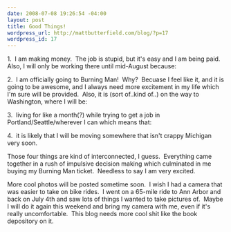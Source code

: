 ```yaml
--- 
date: 2008-07-08 19:26:54 -04:00
layout: post
title: Good Things!
wordpress_url: http://mattbutterfield.com/blog/?p=17
wordpress_id: 17
---
```

1.  I am making money.  The job is stupid, but it's easy and I am being paid.  Also, I will only be working there until mid-August because:

2.  I am officially going to Burning Man!  Why?  Becuase I feel like it, and it is going to be awesome, and I always need more excitement in my life which I'm sure will be provided.  Also, it is (sort of..kind of..) on the way to Washington, where I will be:

3.  living for like a month(?) while trying to get a job in Portland/Seattle/wherever I can which means that:

4.  it is likely that I will be moving somewhere that isn't crappy Michigan very soon.

Those four things are kind of interconnected, I guess.  Everything came together in a rush of impulsive decision making which culminated in me buying my Burning Man ticket.  Needless to say I am very excited.

More cool photos will be posted sometime soon.  I wish I had a camera that was easier to take on bike rides.  I went on a 65-mile ride to Ann Arbor and back on July 4th and saw lots of things I wanted to take pictures of.  Maybe I will do it again this weekend and bring my camera with me, even if it's really uncomfortable.  This blog needs more cool shit like the book depository on it.
